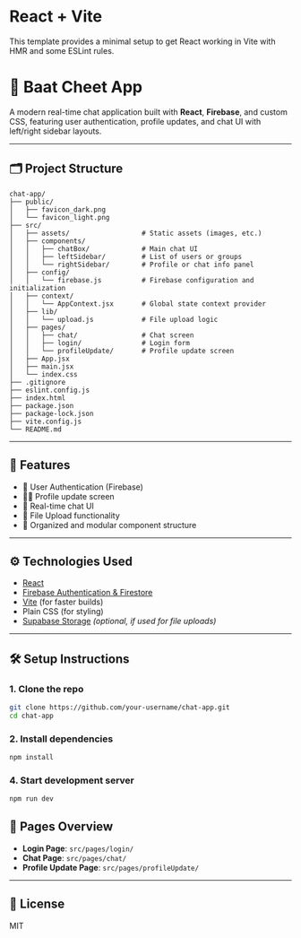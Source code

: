 # React + Vite

This template provides a minimal setup to get React working in Vite with HMR and some ESLint rules.

# 💬 Baat Cheet App

A modern real-time chat application built with **React**, **Firebase**, and custom CSS, featuring user authentication, profile updates, and chat UI with left/right sidebar layouts.

---

## 🗂 Project Structure

```
chat-app/
├── public/
│   ├── favicon_dark.png
│   └── favicon_light.png
├── src/
│   ├── assets/                  # Static assets (images, etc.)
│   ├── components/
│   │   ├── chatBox/             # Main chat UI
│   │   ├── leftSidebar/         # List of users or groups
│   │   └── rightSidebar/        # Profile or chat info panel
│   ├── config/
│   │   └── firebase.js          # Firebase configuration and initialization
│   ├── context/
│   │   └── AppContext.jsx       # Global state context provider
│   ├── lib/
│   │   └── upload.js            # File upload logic
│   ├── pages/
│   │   ├── chat/                # Chat screen
│   │   ├── login/               # Login form
│   │   └── profileUpdate/       # Profile update screen
│   ├── App.jsx
│   ├── main.jsx
│   └── index.css
├── .gitignore
├── eslint.config.js
├── index.html
├── package.json
├── package-lock.json
├── vite.config.js
└── README.md
```

---

## 🚀 Features

- 🔐 User Authentication (Firebase)
- 🧑‍💼 Profile update screen
- 💬 Real-time chat UI
- 📂 File Upload functionality
- 📁 Organized and modular component structure

---

## ⚙️ Technologies Used

- [React](https://reactjs.org/)
- [Firebase Authentication & Firestore](https://firebase.google.com/)
- [Vite](https://vitejs.dev/) (for faster builds)
- Plain CSS (for styling)
- [Supabase Storage](https://supabase.com/) *(optional, if used for file uploads)*

---

## 🛠 Setup Instructions

### 1. Clone the repo
```bash
git clone https://github.com/your-username/chat-app.git
cd chat-app
```

### 2. Install dependencies
```bash
npm install
```

### 4. Start development server
```bash
npm run dev
```


## 📂 Pages Overview

- **Login Page**: `src/pages/login/`
- **Chat Page**: `src/pages/chat/`
- **Profile Update Page**: `src/pages/profileUpdate/`

---


## 📄 License

MIT
